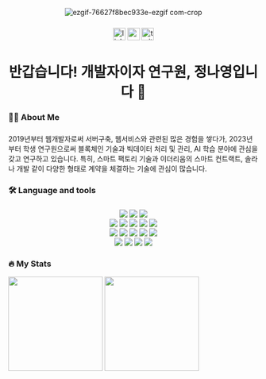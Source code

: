 <div align="center">
  
  ![ezgif-76627f8bec933e-ezgif com-crop](https://github.com/user-attachments/assets/553241ee-4047-4aab-ad5c-766682eea2b7)

</div>

###
<div align="center">
  <img src="https://img.shields.io/static/v1?message=LinkedIn&logo=linkedin&label=&color=0077B5&logoColor=white&labelColor=&style=for-the-badge" height="25" alt="linkedin logo"  />
  <img src="https://img.shields.io/static/v1?message=Youtube&logo=youtube&label=&color=FF0000&logoColor=white&labelColor=&style=for-the-badge" height="25" alt="youtube logo"  />
  <img src="https://img.shields.io/static/v1?message=Twitter&logo=twitter&label=&color=1DA1F2&logoColor=white&labelColor=&style=for-the-badge" height="25" alt="twitter logo"  />
</div>

###



###

<h1 align="center">반갑습니다!  개발자이자 연구원, 정나영입니다 👋</h1>

###

<h3 align="left">👩‍💻  About Me</h3>

###

<p align="left">2019년부터 웹개발자로써 서버구축, 웹서비스와 관련된 많은 경험을 쌓다가, 2023년부터 학생 연구원으로써 블록체인 기술과 빅데이터 처리 및 관리, AI 학습 분야에 관심을 갖고 연구하고 있습니다. 특히, 스마트 팩토리 기술과 이더리움의 스마트 컨트랙트, 솔라나 개발 같이 다양한 형태로 계약을 체결하는 기술에 관심이 많습니다.</p>

###

<h3 align="left">🛠 Language and tools</h3>

###

<div  align= "center"> 
          <img src="https://img.shields.io/badge/Docker-2496ED?style=for-the-badge&logo=Docker&logoColor=white">
          <img src="https://img.shields.io/badge/Express-000000?style=for-the-badge&logo=Express&logoColor=white">
          <img src="https://img.shields.io/badge/Git-F05032?style=for-the-badge&logo=Git&logoColor=white">
          <br/><img src="https://img.shields.io/badge/HTML5-E34F26?style=for-the-badge&logo=HTML5&logoColor=white">
          <img src="https://img.shields.io/badge/Java-007396?style=for-the-badge&logo=Java&logoColor=white">
          <img src="https://img.shields.io/badge/Javascript-F7DF1E?style=for-the-badge&logo=Javascript&logoColor=white">
          <img src="https://img.shields.io/badge/Linux-FCC624?style=for-the-badge&logo=Linux&logoColor=white">
          <img src="https://img.shields.io/badge/MongoDB-47A248?style=for-the-badge&logo=MongoDB&logoColor=white">
          <br/><img src="https://img.shields.io/badge/MySQL-4479A1?style=for-the-badge&logo=MySQL&logoColor=white">
          <img src="https://img.shields.io/badge/Node.js-339933?style=for-the-badge&logo=Node.js&logoColor=white">
          <img src="https://img.shields.io/badge/Notion-000000?style=for-the-badge&logo=Notion&logoColor=white">
          <img src="https://img.shields.io/badge/Oracle-F80000?style=for-the-badge&logo=Oracle&logoColor=white">
          <img src="https://img.shields.io/badge/Python-3776AB?style=for-the-badge&logo=Python&logoColor=white">
          <br/><img src="https://img.shields.io/badge/PyTorch-EE4C2C?style=for-the-badge&logo=PyTorch&logoColor=white">
          <img src="https://img.shields.io/badge/React-61DAFB?style=for-the-badge&logo=React&logoColor=white">
          <img src="https://img.shields.io/badge/Selenium-43B02A?style=for-the-badge&logo=Selenium&logoColor=white">
          <img src="https://img.shields.io/badge/Spring-6DB33F?style=for-the-badge&logo=Spring&logoColor=white">
          <br/></div>

<h3 align="left">🔥   My Stats </h3>
<p>
  <img height="190em" src="https://github-readme-stats.vercel.app/api?username=ny030303&show_icons=true&include_all_commits=true&theme=transparent">
  <img height="190em" src="https://github-readme-stats.vercel.app/api/top-langs/?username=ny030303&theme=transparent">
</p>
    
